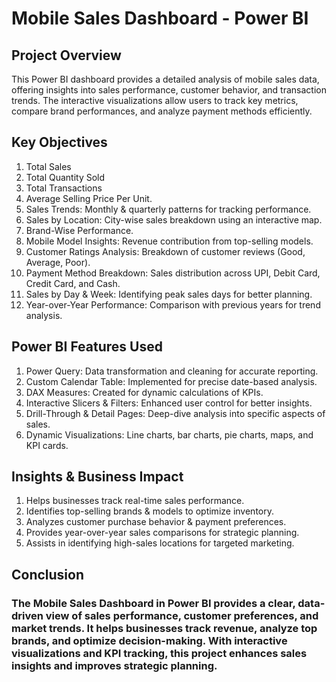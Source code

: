 # Mobile Sales Dashboard - Power BI

##  Project Overview
This Power BI dashboard provides a detailed analysis of mobile sales data, offering insights into sales performance, customer behavior, and transaction trends. The interactive visualizations allow users to track key metrics, compare brand performances, and analyze payment methods efficiently.

##  Key Objectives
1. Total Sales
2. Total Quantity Sold
3. Total Transactions
4. Average Selling Price Per Unit.
5. Sales Trends: Monthly & quarterly patterns for tracking performance.
6. Sales by Location: City-wise sales breakdown using an interactive map.
7. Brand-Wise Performance.
8. Mobile Model Insights: Revenue contribution from top-selling models.
9. Customer Ratings Analysis: Breakdown of customer reviews (Good, Average, Poor).
10. Payment Method Breakdown: Sales distribution across UPI, Debit Card, Credit Card, and Cash.
11. Sales by Day & Week: Identifying peak sales days for better planning.
12. Year-over-Year Performance: Comparison with previous years for trend analysis.

##  Power BI Features Used
1. Power Query: Data transformation and cleaning for accurate reporting.
2. Custom Calendar Table: Implemented for precise date-based analysis.
3. DAX Measures: Created for dynamic calculations of KPIs.
4. Interactive Slicers & Filters: Enhanced user control for better insights.
5. Drill-Through & Detail Pages: Deep-dive analysis into specific aspects of sales.
6. Dynamic Visualizations: Line charts, bar charts, pie charts, maps, and KPI cards.

## Insights & Business Impact
1. Helps businesses track real-time sales performance.
2. Identifies top-selling brands & models to optimize inventory.
3. Analyzes customer purchase behavior & payment preferences.
4. Provides year-over-year sales comparisons for strategic planning.
5. Assists in identifying high-sales locations for targeted marketing.

## Conclusion
### The Mobile Sales Dashboard in Power BI provides a clear, data-driven view of sales performance, customer preferences, and market trends. It helps businesses track revenue, analyze top brands, and optimize decision-making. With interactive visualizations and KPI tracking, this project enhances sales insights and improves strategic planning.
